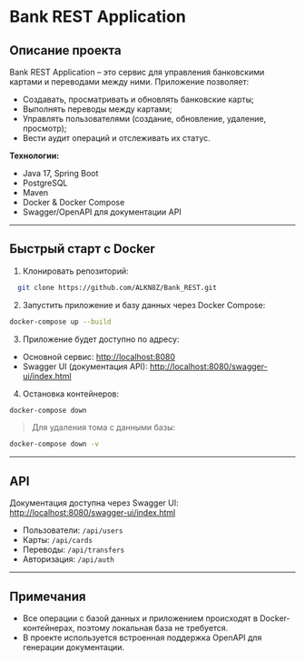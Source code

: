 # Bank REST Application

## **Описание проекта**

Bank REST Application – это сервис для управления банковскими картами и переводами между ними. Приложение позволяет:

- Создавать, просматривать и обновлять банковские карты;
- Выполнять переводы между картами;
- Управлять пользователями (создание, обновление, удаление, просмотр);
- Вести аудит операций и отслеживать их статус.

**Технологии:**

- Java 17, Spring Boot
- PostgreSQL
- Maven
- Docker & Docker Compose
- Swagger/OpenAPI для документации API

---

## **Быстрый старт с Docker**

1. Клонировать репозиторий:

```bash
  git clone https://github.com/ALKN8Z/Bank_REST.git
```

2. Запустить приложение и базу данных через Docker Compose:

```bash
docker-compose up --build
```

3. Приложение будет доступно по адресу:

- Основной сервис: [http://localhost:8080](http://localhost:8080)
- Swagger UI (документация API): [http://localhost:8080/swagger-ui/index.html](http://localhost:8080/swagger-ui/index.html)

4. Остановка контейнеров:

```bash
docker-compose down
```

> Для удаления тома с данными базы:

```bash
docker-compose down -v
```

---

## **API**

Документация доступна через Swagger UI: [http://localhost:8080/swagger-ui/index.html](http://localhost:8080/swagger-ui/index.html)

- Пользователи: `/api/users`
- Карты: `/api/cards`
- Переводы: `/api/transfers`
- Авторизация: `/api/auth`

---

## **Примечания**

- Все операции с базой данных и приложением происходят в Docker-контейнерах, поэтому локальная база не требуется.
- В проекте используется встроенная поддержка OpenAPI для генерации документации.

